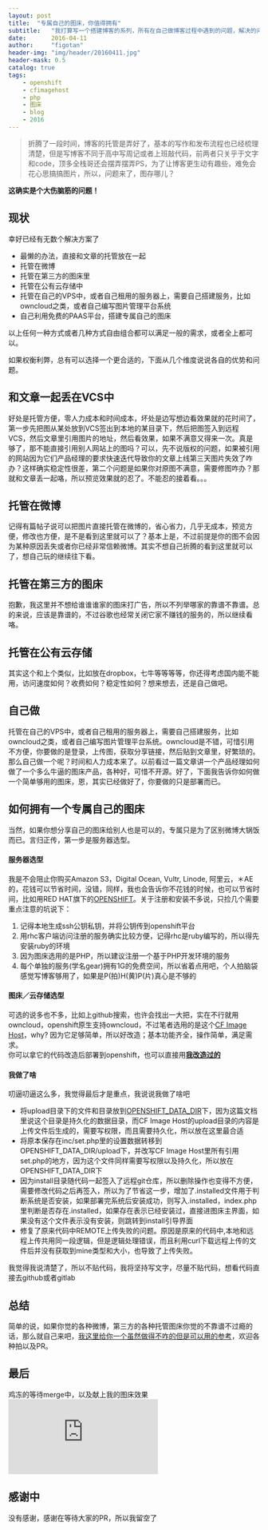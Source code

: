 ```yaml
---
layout: post
title:  "专属自己的图床，你值得拥有"
subtitle:   "我打算写一个搭建博客的系列，所有在自己做博客过程中遇到的问题，解决的问题，都记录下来，希望能对大家有所帮助，这一篇我们聊聊博客中用到的图片存储的问题。"
date:       2016-04-11
author:     "figotan"
header-img: "img/header/20160411.jpg"
header-mask: 0.5
catalog: true
tags:
    - openshift
    - cfimagehost
    - php
    - 图床
    - blog
    - 2016
---
```


> 折腾了一段时间，博客的托管是弄好了，基本的写作和发布流程也已经梳理清楚，但是写博客不同于高中写周记或者上班敲代码，前两者只关乎于文字和code，顶多全栈哥还会摆弄摆弄PS，为了让博客更生动有趣些，难免会花心思搞搞图片，所以，问题来了，图存哪儿？

**这确实是个大伤脑筋的问题！**

## 现状
幸好已经有无数个解决方案了

* 最懒的办法，直接和文章的托管放在一起
* 托管在微博
* 托管在第三方的图床里
* 托管在公有云存储中
* 托管在自己的VPS中，或者自己租用的服务器上，需要自己搭建服务，比如owncloud之类，或者自己编写图片管理平台系统
* 自己利用免费的PAAS平台，搭建专属自己的图床

以上任何一种方式或者几种方式自由组合都可以满足一般的需求，或者全上都可以。

如果权衡利弊，总有可以选择一个更合适的，下面从几个维度说说各自的优势和问题。

## 和文章一起丢在VCS中
好处是托管方便，零人力成本和时间成本，坏处是边写想边看效果就的花时间了，第一步先把图从某处放到VCS签出到本地的某目录下，然后把图签入到远程VCS，然后文章里引用图片的地址，然后看效果，如果不满意又得来一次。真是够了，那不能直接引用别人网站上的图吗？可以，先不说版权的问题，如果被引用的网站因为它们产品经理的要求快速迭代导致你的文章上线第三天图片失效了咋办？这样确实稳定性很差，第二个问题是如果你对原图不满意，需要修图咋办？那就和文章丢一起咯，所以预览效果就的忍了。不能忍的接着看。。。

## 托管在微博
记得有篇帖子说可以把图片直接托管在微博的，省心省力，几乎无成本，预览方便，修改也方便，是不是看到这里就可以了？基本上是，不过前提是你的图不会因为某种原因丢失或者你已经非常信赖微博。其实不想自己折腾的看到这里就可以了，想自己玩的继续往下看。

## 托管在第三方的图床
抱歉，我这里并不想给谁谁谁家的图床打广告，所以不列举哪家的靠谱不靠谱。总的来说，应该是靠谱的，不过谷歌也经常关闭它家不赚钱的服务的，所以继续看咯。

## 托管在公有云存储
其实这个和上个类似，比如放在dropbox，七牛等等等等，你还得考虑国内能不能用，访问速度如何？收费如何？稳定性如何？想来想去，还是自己做吧。

## 自己做
托管在自己的VPS中，或者自己租用的服务器上，需要自己搭建服务，比如owncloud之类，或者自己编写图片管理平台系统。owncloud是不错，可惜引用不方便，你要做的是登录，上传图，获取分享链接，然后贴到文章里，好繁琐的。那么自己做一个呢？时间和人力成本来了。以前看过一篇文章讲一个产品经理如何做了一个多么牛逼的图床产品，各种好，可惜不开源。好了，下面我告诉你如何做一个简单够用的图床，恩，其实已经做好了，你要做的只是部署而已。

## 如何拥有一个专属自己的图床
当然，如果你想分享自己的图床给别人也是可以的，专属只是为了区别微博大锅饭而已。言归正传，第一步是服务器选型。

#### 服务器选型
我是不会阻止你购买Amazon S3，Digital Ocean, Vultr, Linode, 阿里云，＊AE的，花钱可以节省时间，没错，同样，我也会告诉你不花钱的时候，也可以节省时间，比如用RED HAT旗下的[OPENSHIFT](https://www.openshift.com)。关于注册和安装不多说，只捡几个需要重点注意的坑说下：  
1. 记得本地生成ssh公钥私钥，并将公钥传到openshift平台  
2.  用rhc客户端访问注册的服务确实比较方便，记得rhc是ruby编写的，所以得先安装ruby的环境   
3. 因为图床选用的是PHP，所以建议注册一个基于PHP开发环境的服务  
4. 每个单独的服务(学名gear)拥有1G的免费空间，所以省着点用吧，个人拍脑袋感觉写博客够用了，如果是P(拍)H(黄)P(片)真心是不够的  

#### 图床／云存储选型
可选的说多也不多，比如上github搜索，也许会找出一大把，实在不行就用owncloud，openshift原生支持owncloud，不过笔者选用的是这个[CF Image Host](http://codefuture.co.uk/projects/imagehost/)，why? 因为它足够简单，所以好改造；基本功能齐全，操作简单，满足需求。  
你可以拿它的代码改造后部署到openshift，也可以直接用[**我改造过的**](https://github.com/figofuture/cfimagehost-on-openshift)

#### 我做了啥
叨逼叨逼这么多，我觉得最后才是重点，我说说我做了啥吧  

* 将upload目录下的文件和目录放到[OPENSHIFT_DATA_DIR](https://developers.openshift.com/managing-your-applications/environment-variables.html)下，因为这篇文档里说这个目录是持久化的数据目录，而CF Image Host的upload目录的内容是上传文件后生成的，需要写权限，而且需要持久化，所以放在这里最合适  
* 将原本保存在inc/set.php里的设置数据转移到OPENSHIFT_DATA_DIR/upload下，并改写CF Image Host里所有引用set.php的地方，因为这个文件同样需要写权限以及持久化，所以放在OPENSHIFT_DATA_DIR下  
* 因为install目录随代码一起签入了远程git仓库，所以删除操作也变得不方便，需要修改代码之后再签入，所以为了节省这一步，增加了.installed文件用于判断系统是否安装，如果部署完系统后安装成功，则写入.installed，index.php里判断是否存在.installed，如果存在表示已经安装过，直接进图床主界面，如果没有这个文件表示没有安装，则跳转到install引导界面
* 修复了原来代码中REMOTE上传失败的问题。原因是原来的代码中,本地和远程上传共用同一段逻辑，但是逻辑处理错误，而且利用curl下载远程上传的文件后并没有获取到mine类型和大小，也导致了上传失败。

我觉得我说清楚了，所以不贴代码，我将坚持写文字，尽量不贴代码，想看代码直接去github或者gitlab

## 总结
简单的说，如果你觉的各种微博，第三方的各种托管图床你觉的不靠谱不过瘾的话，那么就自己来吧，[我这里给你一个虽然做得不咋的但是可以用的参考](https://github.com/figofuture/cfimagehost-on-openshift)，欢迎各种拍以及PR。

## 最后
鸡冻的等待merge中，以及献上我的图床效果  
![](http://php-figotan.rhcloud.com/image.php?di=O4UB)
## 感谢中
没有感谢，感谢在等待大家的PR，所以我留空了

